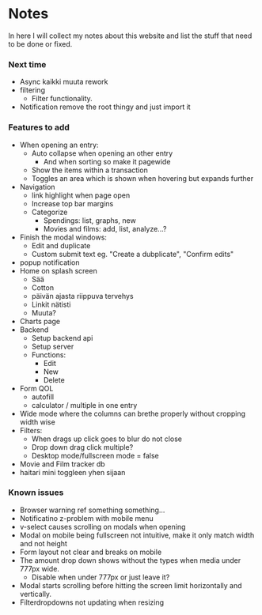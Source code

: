 # Notes
In here I will collect my notes about this website and list the stuff that need to be done or fixed.

### Next time
- Async kaikki muuta rework
- filtering
    - Filter functionality.
- Notification remove the root thingy and just import it

### Features to add
- When opening an entry:
    - Auto collapse when opening an other entry
        - And when sorting so make it pagewide
    - Show the items within a transaction
    - Toggles an area which is shown when hovering but expands further
- Navigation
    - link highlight when page open
    - Increase top bar margins
    - Categorize
        - Spendings: list, graphs, new
        - Movies and films: add, list, analyze...?
- Finish the modal windows:
    - Edit and duplicate
    - Custom submit text eg. "Create a dubplicate", "Confirm edits"
- popup notification
- Home on splash screen
    - Sää
    - Cotton
    - päivän ajasta riippuva tervehys
    - Linkit nätisti
    - Muuta?
- Charts page
- Backend
    - Setup backend api
    - Setup server
    - Functions:
        - Edit
        - New
        - Delete
- Form QOL
    - autofill
    - calculator / multiple in one entry
- Wide mode where the columns can brethe properly without cropping width wise
- Filters:
    - When drags up click goes to blur do not close
    - Drop down drag click multiple?
    - Desktop mode/fullscreen mode = false
- Movie and Film tracker db
- haitari mini toggleen yhen sijaan

### Known issues
- Browser warning ref something something...
- Notificatino z-problem with mobile menu
- v-select causes scrolling on modals when opening 
- Modal on mobile being fullscreen not intuitive, make it only match width and not height
- Form layout not clear and breaks on mobile
- The amount drop down shows without the types when media under 777px wide.
    - Disable when under 777px or just leave it?
- Modal starts scrolling before hitting the screen limit horizontally and vertically.
- Filterdropdowns not updating when resizing
